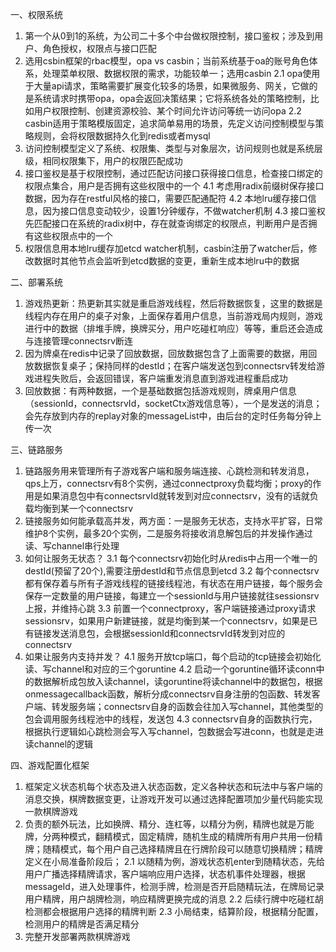 一、权限系统
1. 第一个从0到1的系统，为公司二十多个中台做权限控制，接口鉴权；涉及到用户、角色授权，权限点与接口匹配
2. 选用csbin框架的rbac模型，opa vs casbin；当前系统基于oa的账号角色体系，处理菜单权限、数据权限的需求，功能较单一；选用casbin
2.1 opa使用于大量api请求，策略需要扩展变化较多的场景，如果微服务、网关，它做的是系统请求时携带opa，opa会返回决策结果；它将系统各处的策略控制，比如用户权限控制、创建资源校验、某个时间允许访问等统一访问opa
2.2 casbin适用于策略模版固定，追求简单易用的场景，先定义访问控制模型与策略规则，会将权限数据持久化到redis或者mysql
3. 访问控制模型定义了系统、权限集、类型与对象层次，访问规则也就是系统层级，相同权限集下，用户的权限匹配成功
4. 接口鉴权是基于权限控制，通过匹配访问接口获得接口信息，检查接口绑定的权限点集合，用户是否拥有这些权限中的一个
4.1 考虑用radix前缀树保存接口数据，因为存在restful风格的接口，需要匹配通配符
4.2 本地lru缓存接口信息，因为接口信息变动较少，设置1分钟缓存，不做watcher机制
4.3 接口鉴权先匹配接口在系统的radix树中，存在就查询绑定的权限点，判断用户是否拥有这些权限点中的一个
5. 权限信息用本地lru缓存加etcd watcher机制，casbin注册了watcher后，修改数据时其他节点会监听到etcd数据的变更，重新生成本地lru中的数据

二、部署系统
1. 游戏热更新：热更新其实就是重启游戏线程，然后将数据恢复，这里的数据是线程内存在用户的桌子对象，上面保存着用户信息，当前游戏局内规则，游戏进行中的数据（排堆手牌，换牌买分，用户吃碰杠响应）等等，重启还会造成与连接管理connectsrv断连
2. 因为牌桌在redis中记录了回放数据，回放数据包含了上面需要的数据，用回放数据恢复桌子；保持同样的destId；在客户端发送包到connectsrv转发给游戏进程失败后，会返回错误，客户端重发消息直到游戏进程重启成功
3. 回放数据：有两种数据，一个是基础数据包括游戏规则，牌桌用户信息（sessionId，connectsrvId，socketCtx游戏信息等），一个是发送的消息；会先存放到内存的replay对象的messageList中，由后台的定时任务每分钟上传一次

三、链路服务
1. 链路服务用来管理所有子游戏客户端和服务端连接、心跳检测和转发消息，qps上万，connectsrv有8个实例，通过connectproxy负载均衡；proxy的作用是如果消息包中有connectsrvId就转发到对应connectsrv，没有的话就负载均衡到某一个connectsrv
2. 链接服务如何能承载高并发，两方面：一是服务无状态，支持水平扩容，日常维护8个实例，最多20个实例，二是服务将接收消息解包后的并发操作通过读、写channel串行处理
3. 如何让服务无状态？
3.1 每个connectsrv初始化时从redis中占用一个唯一的destId(预留了20个),需要注册destId和节点信息到etcd
3.2 每个connectsrv都有保存着与所有子游戏线程的链接线程池，有状态在用户链接，每个服务会保存一定数量的用户链接，每建立一个sessionId与用户链接就往sessionsrv上报，并维持心跳
3.3 前置一个connectproxy，客户端链接通过proxy请求sessionsrv，如果用户新建链接，就是均衡到某一个connectsrv，如果是已有链接发送消息包，会根据sessionId和connectsrvId转发到对应的connectsrv
4. 如果让服务内支持并发？
4.1 服务开放tcp端口，每个启动的tcp链接会初始化读、写channel和对应的三个goruntine
4.2 启动一个goruntine循环读conn中的数据解析成包放入读channel，读goruntine将读channel中的数据包，根据onmessagecallback函数，解析分成connectsrv自身注册的包函数、转发客户端、转发服务端；connectsrv自身的函数会往加入写channel，其他类型的包会调用服务线程池中的线程，发送包
4.3 connectsrv自身的函数执行完，根据执行逻辑如心跳检测会写入写channel，包数据会写进conn，也就是走进读channel的逻辑

四、游戏配置化框架
1. 框架定义状态机每个状态及进入状态函数，定义各种状态和玩法中与客户端的消息交换，棋牌数据变更，让游戏开发可以通过选择配置项加少量代码能实现一款棋牌游戏
2. 负责的额外玩法，比如换牌、精分、连杠等，以精分为例，精牌也就是万能牌，分两种模式，翻精模式，固定精牌，随机生成的精牌所有用户共用一份精牌；随精模式，每个用户自己选择精牌且在行牌阶段可以随意切换精牌；精牌定义在小局准备阶段后；
2.1 以随精为例，游戏状态机enter到随精状态，先给用户广播选择精牌请求，客户端响应用户选择，状态机事件处理器，根据messageId，进入处理事件，检测手牌，检测是否开启随精玩法，在牌局记录用户精牌，用户胡牌检测，响应精牌更换完成的消息
2.2 后续行牌中吃碰杠胡检测都会根据用户选择的精牌判断
2.3 小局结束，结算阶段，根据精分配置，检测用户的精牌是否满足精分
3. 完整开发部署两款棋牌游戏